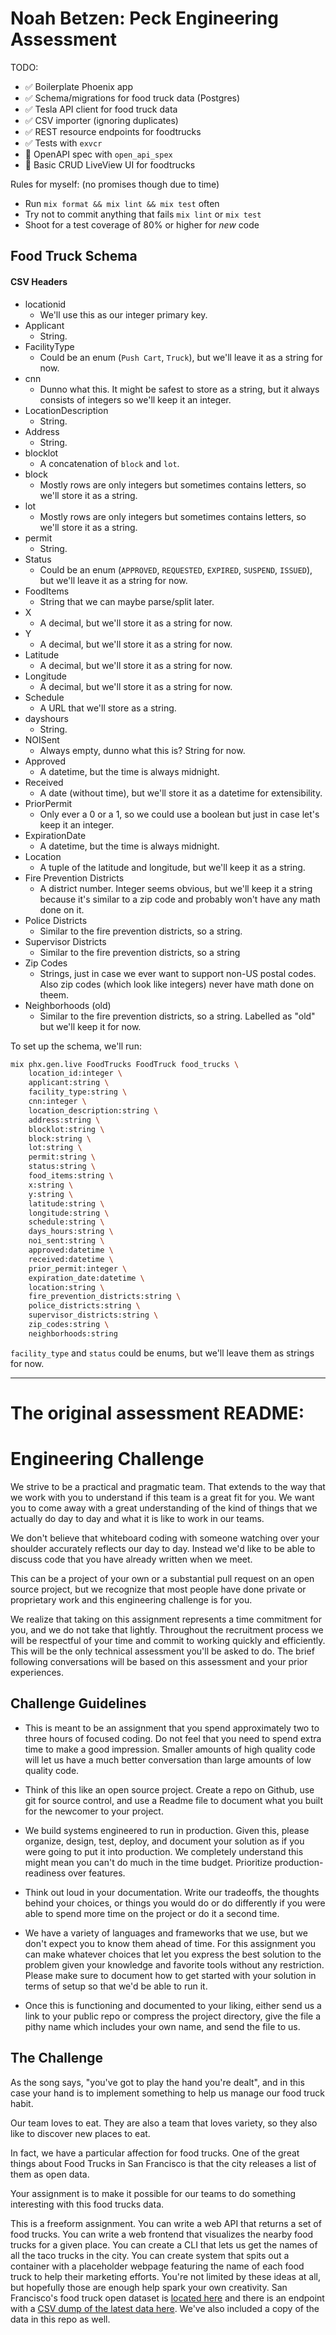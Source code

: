 # Noah Betzen: Peck Engineering Assessment

TODO:
- ✅ Boilerplate Phoenix app
- ✅ Schema/migrations for food truck data (Postgres)
- ✅ Tesla API client for food truck data
- ✅ CSV importer (ignoring duplicates)
- ✅ REST resource endpoints for foodtrucks
- ✅ Tests with `exvcr`
- 🔘 OpenAPI spec with `open_api_spex`
- 🔘 Basic CRUD LiveView UI for foodtrucks

Rules for myself: (no promises though due to time)
- Run `mix format && mix lint && mix test` often
- Try not to commit anything that fails `mix lint` or `mix test`
- Shoot for a test coverage of 80% or higher for _new_ code

## Food Truck Schema

#### CSV Headers

- locationid
  - We'll use this as our integer primary key.
- Applicant
  - String.
- FacilityType
  - Could be an enum (`Push Cart`, `Truck`), but we'll leave it as a string for now.
- cnn
  - Dunno what this. It might be safest to store as a string, but it always consists of integers so we'll keep it an integer.
- LocationDescription
  - String.
- Address
  - String.
- blocklot
  - A concatenation of `block` and `lot`.
- block
  - Mostly rows are only integers but sometimes contains letters, so we'll store it as a string.
- lot
  - Mostly rows are only integers but sometimes contains letters, so we'll store it as a string.
- permit
  - String.
- Status
  - Could be an enum (`APPROVED`, `REQUESTED`, `EXPIRED`, `SUSPEND`, `ISSUED`), but we'll leave it as a string for now.
- FoodItems
  - String that we can maybe parse/split later.
- X
  - A decimal, but we'll store it as a string for now.
- Y
  - A decimal, but we'll store it as a string for now.
- Latitude
  - A decimal, but we'll store it as a string for now.
- Longitude
  - A decimal, but we'll store it as a string for now.
- Schedule
  - A URL that we'll store as a string.
- dayshours
  - String.
- NOISent
  - Always empty, dunno what this is? String for now.
- Approved
  - A datetime, but the time is always midnight.
- Received
  - A date (without time), but we'll store it as a datetime for extensibility.
- PriorPermit
  - Only ever a 0 or a 1, so we could use a boolean but just in case let's keep it an integer.
- ExpirationDate
  - A datetime, but the time is always midnight.
- Location
  - A tuple of the latitude and longitude, but we'll keep it as a string.
- Fire Prevention Districts
  - A district number. Integer seems obvious, but we'll keep it a string because it's similar to a zip code and probably won't have any math done on it.
- Police Districts
  - Similar to the fire prevention districts, so a string.
- Supervisor Districts
  - Similar to the fire prevention districts, so a string
- Zip Codes
  - Strings, just in case we ever want to support non-US postal codes. Also zip codes (which look like integers) never have math done on theem.
- Neighborhoods (old)
  - Similar to the fire prevention districts, so a string. Labelled as "old" but we'll keep it for now.

To set up the schema, we'll run:
```bash
mix phx.gen.live FoodTrucks FoodTruck food_trucks \
    location_id:integer \
    applicant:string \
    facility_type:string \
    cnn:integer \
    location_description:string \
    address:string \
    blocklot:string \
    block:string \
    lot:string \
    permit:string \
    status:string \
    food_items:string \
    x:string \
    y:string \
    latitude:string \
    longitude:string \
    schedule:string \
    days_hours:string \
    noi_sent:string \
    approved:datetime \
    received:datetime \
    prior_permit:integer \
    expiration_date:datetime \
    location:string \
    fire_prevention_districts:string \
    police_districts:string \
    supervisor_districts:string \
    zip_codes:string \
    neighborhoods:string
```

`facility_type` and `status` could be enums, but we'll leave them as strings for now.

---

# The original assessment README:

# Engineering Challenge

We strive to be a practical and pragmatic team. That extends to the way that we work with you to understand if this team is a great fit for you. We want you to come away with a great understanding of the kind of things that we actually do day to day and what it is like to work in our teams.

We don't believe that whiteboard coding with someone watching over your shoulder accurately reflects our day to day. Instead we'd like to be able to discuss code that you have already written when we meet.

This can be a project of your own or a substantial pull request on an open source project, but we recognize that most people have done private or proprietary work and this engineering challenge is for you.

We realize that taking on this assignment represents a time commitment for you, and we do not take that lightly. Throughout the recruitment process we will be respectful of your time and commit to working quickly and efficiently. This will be the only technical assessment you'll be asked to do. The brief following conversations will be based on this assessment and your prior experiences.

## Challenge Guidelines

* This is meant to be an assignment that you spend approximately two to three hours of focused coding. Do not feel that you need to spend extra time to make a good impression. Smaller amounts of high quality code will let us have a much better conversation than large amounts of low quality code.

* Think of this like an open source project. Create a repo on Github, use git for source control, and use a Readme file to document what you built for the newcomer to your project.

* We build systems engineered to run in production. Given this, please organize, design, test, deploy, and document your solution as if you were going to put it into production. We completely understand this might mean you can't do much in the time budget. Prioritize production-readiness over features.

* Think out loud in your documentation. Write our tradeoffs, the thoughts behind your choices, or things you would do or do differently if you were able to spend more time on the project or do it a second time.

* We have a variety of languages and frameworks that we use, but we don't expect you to know them ahead of time. For this assignment you can make whatever choices that let you express the best solution to the problem given your knowledge and favorite tools without any restriction. Please make sure to document how to get started with your solution in terms of setup so that we'd be able to run it.

* Once this is functioning and documented to your liking, either send us a link to your public repo or compress the project directory, give the file a pithy name which includes your own name, and send the file to us.

## The Challenge

As the song says, "you've got to play the hand you're dealt", and in this case your hand is to implement something to help us manage our food truck habit.

Our team loves to eat. They are also a team that loves variety, so they also like to discover new places to eat.

In fact, we have a particular affection for food trucks. One of the great things about Food Trucks in San Francisco is that the city releases a list of them as open data.

Your assignment is to make it possible for our teams to do something interesting with this food trucks data.

This is a freeform assignment. You can write a web API that returns a set of food trucks. You can write a web frontend that visualizes the nearby food trucks for a given place. You can create a CLI that lets us get the names of all the taco trucks in the city. You can create system that spits out a container with a placeholder webpage featuring the name of each food truck to help their marketing efforts. You're not limited by these ideas at all, but hopefully those are enough help spark your own creativity.
San Francisco's food truck open dataset is [located here](https://data.sfgov.org/Economy-and-Community/Mobile-Food-Facility-Permit/rqzj-sfat/data) and there is an endpoint with a [CSV dump of the latest data here](https://data.sfgov.org/api/views/rqzj-sfat/rows.csv). We've also included a copy of the data in this repo as well.
